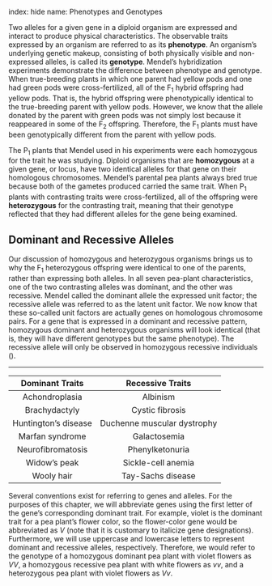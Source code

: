 index: hide
name: Phenotypes and Genotypes

Two alleles for a given gene in a diploid organism are expressed and interact to produce physical characteristics. The observable traits expressed by an organism are referred to as its  **phenotype**. An organism’s underlying genetic makeup, consisting of both physically visible and non-expressed alleles, is called its  **genotype**. Mendel’s hybridization experiments demonstrate the difference between phenotype and genotype. When true-breeding plants in which one parent had yellow pods and one had green pods were cross-fertilized, all of the F<sub>1</sub> hybrid offspring had yellow pods. That is, the hybrid offspring were phenotypically identical to the true-breeding parent with yellow pods. However, we know that the allele donated by the parent with green pods was not simply lost because it reappeared in some of the F<sub>2</sub> offspring. Therefore, the F<sub>1</sub> plants must have been genotypically different from the parent with yellow pods.

The P<sub>1</sub> plants that Mendel used in his experiments were each homozygous for the trait he was studying. Diploid organisms that are  **homozygous** at a given gene, or locus, have two identical alleles for that gene on their homologous chromosomes. Mendel’s parental pea plants always bred true because both of the gametes produced carried the same trait. When P<sub>1</sub> plants with contrasting traits were cross-fertilized, all of the offspring were  **heterozygous** for the contrasting trait, meaning that their genotype reflected that they had different alleles for the gene being examined.

## Dominant and Recessive Alleles

Our discussion of homozygous and heterozygous organisms brings us to why the F<sub>1</sub> heterozygous offspring were identical to one of the parents, rather than expressing both alleles. In all seven pea-plant characteristics, one of the two contrasting alleles was dominant, and the other was recessive. Mendel called the dominant allele the expressed unit factor; the recessive allele was referred to as the latent unit factor. We now know that these so-called unit factors are actually genes on homologous chromosome pairs. For a gene that is expressed in a dominant and recessive pattern, homozygous dominant and heterozygous organisms will look identical (that is, they will have different genotypes but the same phenotype). The recessive allele will only be observed in homozygous recessive individuals ().


****

| Dominant Traits | Recessive Traits |
|:-:|:-:|
| Achondroplasia | Albinism |
| Brachydactyly | Cystic fibrosis |
| Huntington’s disease | Duchenne muscular dystrophy |
| Marfan syndrome | Galactosemia |
| Neurofibromatosis | Phenylketonuria |
| Widow’s peak | Sickle-cell anemia |
| Wooly hair | Tay-Sachs disease |
    

Several conventions exist for referring to genes and alleles. For the purposes of this chapter, we will abbreviate genes using the first letter of the gene’s corresponding dominant trait. For example, violet is the dominant trait for a pea plant’s flower color, so the flower-color gene would be abbreviated as  *V* (note that it is customary to italicize gene designations). Furthermore, we will use uppercase and lowercase letters to represent dominant and recessive alleles, respectively. Therefore, we would refer to the genotype of a homozygous dominant pea plant with violet flowers as  *VV*, a homozygous recessive pea plant with white flowers as  *vv*, and a heterozygous pea plant with violet flowers as  *Vv*.
